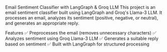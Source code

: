 Email Sentiment Classifier with LangGraph & Groq LLM
This project is an email sentiment classifier built using LangGraph and Groq's Llama-3 LLM. It processes an email, analyzes its sentiment (positive, negative, or neutral), and generates an appropriate reply.

Features
✅ Preprocesses the email (removes unnecessary characters)
✅ Analyzes sentiment using Groq Llama-3 LLM
✅ Generates a suitable reply based on sentiment
✅ Built with LangGraph for structured processing
